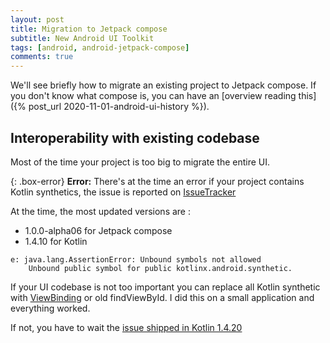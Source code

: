 ```yaml
---
layout: post
title: Migration to Jetpack compose
subtitle: New Android UI Toolkit
tags: [android, android-jetpack-compose]
comments: true 
---
```

 
We'll see briefly how to migrate an existing project to Jetpack compose. 
If you don't know what compose is, you can have an [overview reading this]({% post_url 2020-11-01-android-ui-history %}).

## Interoperability with existing codebase

Most of the time your project is too big to migrate the entire UI. 

{: .box-error}
**Error:** There's at the time an error if your project contains Kotlin synthetics, 
the issue is reported on [IssueTracker](https://issuetracker.google.com/issues/166927559)

At the time, the most updated versions are :

- 1.0.0-alpha06 for Jetpack compose
- 1.4.10 for Kotlin

~~~
e: java.lang.AssertionError: Unbound symbols not allowed
    Unbound public symbol for public kotlinx.android.synthetic.
~~~

If your UI codebase is not too important you can replace all Kotlin synthetic with [ViewBinding](https://developer.android.com/topic/libraries/view-binding) or old findViewById. 
I did this on a small application and everything worked.

If not, you have to wait the [issue shipped in Kotlin 1.4.20](https://github.com/JetBrains/kotlin/pull/3726)